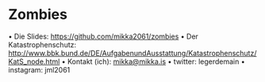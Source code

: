 # Zombies
•	Die Slides: https://github.com/mikka2061/zombies
•	Der Katastrophenschutz: http://www.bbk.bund.de/DE/AufgabenundAusstattung/Katastrophenschutz/KatS_node.html
•	Kontakt (ich): mikka@mikka.is
•	twitter: legerdemain
•	instagram: jml2061
